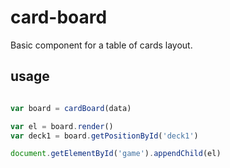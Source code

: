 card-board
==========

Basic component for a table of cards layout. 


## usage

```js

var board = cardBoard(data)

var el = board.render()
var deck1 = board.getPositionById('deck1')

document.getElementById('game').appendChild(el)
```